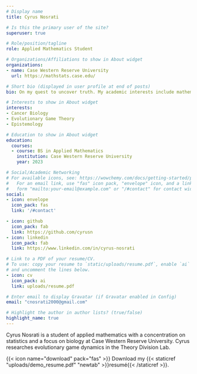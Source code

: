 ```yaml
---
# Display name
title: Cyrus Nosrati

# Is this the primary user of the site?
superuser: true

# Role/position/tagline
role: Applied Mathematics Student

# Organizations/Affiliations to show in About widget
organizations:
- name: Case Western Reserve University
  url: https://mathstats.case.edu/

# Short bio (displayed in user profile at end of posts)
bio: On my quest to uncover truth. My academic interests include mathematics, evolutionary biology, philosophy and religious studies. My research involves applying mathematical models to predict evolutionary dynamics.

# Interests to show in About widget
interests:
- Cancer Biology
- Evolutionary Game Theory
- Epistemology

# Education to show in About widget
education:
  courses:
  - course: BS in Applied Mathematics 
    institution: Case Western Reserve University
    year: 2023

# Social/Academic Networking
# For available icons, see: https://wowchemy.com/docs/getting-started/page-builder/#icons
#   For an email link, use "fas" icon pack, "envelope" icon, and a link in the
#   form "mailto:your-email@example.com" or "/#contact" for contact widget.
social:
- icon: envelope
  icon_pack: fas
  link: '/#contact'

- icon: github
  icon_pack: fab
  link: https://github.com/cyrusn
- icon: linkedin
  icon_pack: fab
  link: https://www.linkedin.com/in/cyrus-nosrati

# Link to a PDF of your resume/CV.
# To use: copy your resume to `static/uploads/resume.pdf`, enable `ai` icons in `params.toml`, 
# and uncomment the lines below.
- icon: cv
  icon_pack: ai
  link: uploads/resume.pdf

# Enter email to display Gravatar (if Gravatar enabled in Config)
email: "cnosrati2000@gmail.com"

# Highlight the author in author lists? (true/false)
highlight_name: true
---
```







Cyrus Nosrati is a student of applied mathematics with a concentration on statistics and a focus on biology at Case Western Reserve University. Cyrus researches evolutionary game dynamics in the Theory Division Lab. 

{{< icon name="download" pack="fas" >}} Download my {{< staticref "uploads/demo_resume.pdf" "newtab" >}}resumé{{< /staticref >}}.
